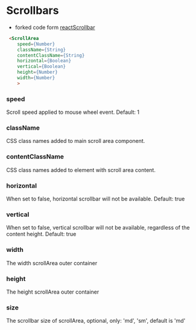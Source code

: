 Scrollbars
==========

- forked code form [reactScrollbar](https://github.com/souhe/reactScrollbar)

``` html
 <ScrollArea
    speed={Number}
    className={String}
    contentClassName={String}
    horizontal={Boolean}
    vertical={Boolean}
    height={Number}
    width={Number}
    >
```

### speed

Scroll speed applied to mouse wheel event. Default: 1

### className

CSS class names added to main scroll area component.

### contentClassName

CSS class names added to element with scroll area content.

### horizontal

When set to false, horizontal scrollbar will not be available. Default: true

### vertical

When set to false, vertical scrollbar will not be available, regardless of the content height. Default: true

### width

The width scrollArea outer container

### height

The height scrollArea outer container

### size

The scrollbar size of scrollArea, optional, only: 'md', 'sm', default is 'md'
